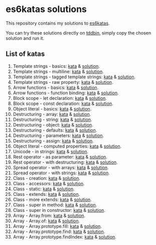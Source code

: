 # es6katas solutions

This repository contains my solutions to [es6katas](http://es6katas.org/).

You can try these solutions directly on [tddbin](http://tddbin.com/), simply copy the chosen solution and run it.

## List of katas

1. Template strings - basics: [kata](src/template-strings/001-basics/kata.js) & [solution](src/template-strings/001-basics/solution.js).
2. Template strings - multiline: [kata](src/template-strings/002-multiline/kata.js) & [solution](src/template-strings/002-multiline/solution.js).
3. Template strings - tagged template strings: [kata](src/template-strings/003-tagged-template-strings/kata.js) & [solution](src/template-strings/003-tagged-template-strings/solution.js).
4. Template strings - raw property: [kata](src/template-strings/004-raw-property/kata.js) & [solution](src/template-strings/004-raw-property/solution.js).
5. Arrow functions - basics: [kata](src/arrow-functions/005-basics/kata.js) & [solution](src/arrow-functions/005-basics/solution.js).
6. Arrow functions - function binding: [kata](src/arrow-functions/006-function-binding/kata.js) & [solution](src/arrow-functions/006-function-binding/solution.js).
7. Block scope - let declaration: [kata](src/block-scope/007-let-declaration/kata.js) & [solution](src/block-scope/007-let-declaration/solution.js).
8. Block scope - const declaration: [kata](src/block-scope/008-const-declaration/kata.js) & [solution](src/block-scope/008-const-declaration/solution.js).
9. Object literal - basics: [kata](src/object-literal/009-basics/kata.js) & [solution](src/object-literal/009-basics/solution.js).
10. Destructuring - array: [kata](src/destructuring/010-array/kata.js) & [solution](src/destructuring/010-array/solution.js).
11. Destructuring - string: [kata](src/destructuring/011-string/kata.js) & [solution](src/destructuring/011-string/solution.js).
12. Destructuring - object: [kata](src/destructuring/012-object/kata.js) & [solution](src/destructuring/012-object/solution.js).
13. Destructuring - defaults: [kata](src/destructuring/013-defaults/kata.js) & [solution](src/destructuring/013-defaults/solution.js).
14. Destructuring - parameters: [kata](src/destructuring/014-parameters/kata.js) & [solution](src/destructuring/014-parameters/solution.js).
15. Destructuring - assign: [kata](src/destructuring/015-assign/kata.js) & [solution](src/destructuring/015-assign/solution.js).
16. Object literal - computed properties: [kata](src/object-literal/016-computed-properties/kata.js) & [solution](src/object-literal/016-computed-properties/solution.js).
17. Unicode - in strings: [kata](src/unicode/017-in-strings/kata.js) & [solution](src/unicode/017-in-strings/solution.js).
18. Rest operator - as parameter: [kata](src/rest-operator/018-as-parameter/kata.js) & [solution](src/rest-operator/018-as-parameter/solution.js).
19. Rest operator - with destructuring: [kata](src/rest-operator/019-with-destructuring/kata.js) & [solution](src/rest-operator/019-with-destructuring/solution.js).
20. Spread operator - with arrays: [kata](src/spread-operator/020-with-arrays/kata.js) & [solution](src/spread-operator/020-with-arrays/solution.js).
21. Spread operator - with strings: [kata](src/spread-operator/021-with-strings/kata.js) & [solution](src/spread-operator/021-with-strings/solution.js).
22. Class - creation: [kata](src/class/022-creation/kata.js) & [solution](src/class/022-creation/solution.js).
23. Class - accessors: [kata](src/class/023-accessors/kata.js) & [solution](src/class/023-accessors/solution.js).
24. Class - static: [kata](src/class/024-static/kata.js) & [solution](src/class/024-static/solution.js).
25. Class - extends: [kata](src/class/025-extends/kata.js) & [solution](src/class/025-extends/solution.js).
26. Class - more extends: [kata](src/class/026-more-extends/kata.js) & [solution](src/class/026-more-extends/solution.js).
27. Class - super in method: [kata](src/class/027-super-in-method/kata.js) & [solution](src/class/027-super-in-method/solution.js).
28. Class - super in constructor: [kata](src/class/028-super-in-constructor/kata.js) & [solution](src/class/028-super-in-constructor/solution.js).
29. Array - Array.from: [kata](src/array/029-array-from/kata.js) & [solution](src/array/029-array-from/solution.js).
30. Array - Array.of: [kata](src/array/030-array-of/kata.js) & [solution](src/array/030-array-of/solution.js).
31. Array - Array.prototype.fill: [kata](src/array/031-array-fill/kata.js) & [solution](src/array/031-array-fill/solution.js).
32. Array - Array.prototype.find: [kata](src/array/032-array-find/kata.js) & [solution](src/array/032-array-find/solution.js).
33. Array - Array.prototype.findIndex: [kata](src/array/033-array-findIndex/kata.js) & [solution](src/array/033-array-findIndex/solution.js).
